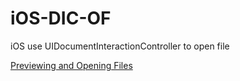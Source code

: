 # iOS-DIC-OF
iOS use UIDocumentInteractionController to open file

[Previewing and Opening Files](https://developer.apple.com/library/archive/documentation/FileManagement/Conceptual/DocumentInteraction_TopicsForIOS/Articles/PreviewingandOpeningItems.html)
